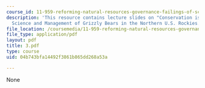 ```yaml
---
course_id: 11-959-reforming-natural-resources-governance-failings-of-scientific-rationalism-and-alternatives-for-building-common-ground-january-iap-2007
description: 'This resource contains lecture slides on "Conservation is Like Warfare":
  Science and Management of Grizzly Bears in the Northern U.S. Rockies.'
file_location: /coursemedia/11-959-reforming-natural-resources-governance-failings-of-scientific-rationalism-and-alternatives-for-building-common-ground-january-iap-2007/04b743bfa14492f3861b865dd268a53a_3.pdf
file_type: application/pdf
layout: pdf
title: 3.pdf
type: course
uid: 04b743bfa14492f3861b865dd268a53a

---
```

None